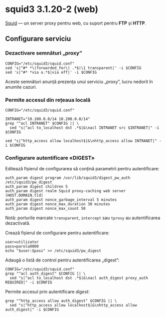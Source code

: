squid3 3.1.20-2 (web)
=====================

[Squid][acasă] — un server proxy pentru web, cu suport pentru **FTP** și **HTTP**.

[acasă]: http://www.squid-cache.org/


Configurare serviciu
--------------------

### Dezactivare semnături „proxy”

    CONFIG="/etc/squid3/squid.conf"
    sed 's|^#* *\(forwarded_for\) .*$|\1 transparent|' -i $CONFIG
    sed 's|^#* *via o.*$|via off|' -i $CONFIG

Aceste semnături anunță prezența unui serviciu „proxy”, lucru nedorit în anumite cazuri.

### Permite accesul din rețeaua locală

    CONFIG="/etc/squid3/squid.conf"

    INTRANET="10.100.0.0/14 10.200.0.0/14"
    grep "^acl INTRANET" $CONFIG || \
      sed "s|^acl to_localhost dst .*$|&\nacl INTRANET src $INTRANET|" -i $CONFIG

    sed "s|^http_access allow localhost$|&\nhttp_access allow INTRANET|" -i $CONFIG

### Configurare autentificare «DIGEST»

Editează fișierul de configurarea să conțină parametrii pentru autentificare:

    auth_param digest program /usr/lib/squid3/digest_pw_auth /etc/squid3/pw_digest
    auth_param digest children 5
    auth_param digest realm Squid proxy-caching web server (HOST.DOMAIN.tld)
    auth_param digest nonce_garbage_interval 5 minutes
    auth_param digest nonce_max_duration 30 minutes
    auth_param digest nonce_max_count 50

Notă: porturile marcate `transparent`, `intercept` sau `tproxy` au autentificarea dezactivată.

Crează fișierul de configurare pentru autentificare:

    user=utilizator
    pass=parola0000
    echo "$user:$pass" >> /etc/squid3/pw_digest

Adaugă o listă de control pentru autentificarea „digest”:

    CONFIG="/etc/squid3/squid.conf"
    grep "^acl auth_digest" $CONFIG || \
      sed "s|^acl to_localhost dst .*$|&\nacl auth_digest proxy_auth REQUIRED|" -i $CONFIG

Permite accesul prin autentificare *digest*:

    grep "^http_access allow auth_digest" $CONFIG || \
      sed "s|^http_access allow localhost$|&\nhttp_access allow auth_digest|" -i $CONFIG
